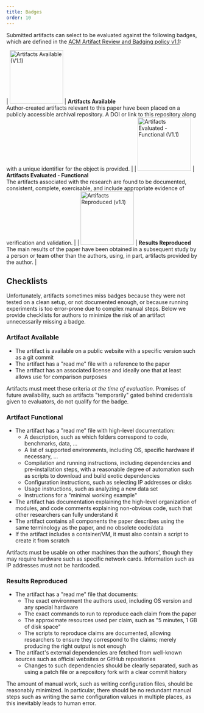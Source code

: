 ```yaml
---
title: Badges
order: 10
---
```


<style>
img { width: 10em; }
</style>

Submitted artifacts can select to be evaluated against the following badges,
which are defined in the [ACM Artifact Review and Badging policy v1.1](https://www.acm.org/publications/policies/artifact-review-and-badging-current):

| ![Artifacts Available (V1.1)](../images/acm_available_1.1.png) | **Artifacts Available**<br>Author-created artifacts relevant to this paper have been placed on a publicly accessible archival repository. A DOI or link to this repository along with a unique identifier for the object is provided.  |
| ![Artifacts Evaluated - Functional (V1.1)](../images/acm_functional_1.1.png) | **Artifacts Evaluated - Functional**<br>The artifacts associated with the research are found to be documented, consistent, complete, exercisable, and include appropriate evidence of verification and validation. |
| ![Artifacts Reproduced (v1.1)](../images/acm_reproduced_1.1.png) | **Results Reproduced**<br>The main results of the paper have been obtained in a subsequent study by a person or team other than the authors, using, in part, artifacts provided by the author. |


## Checklists

Unfortunately, artifacts sometimes miss badges because they were not tested on a clean setup, or not documented enough, or because running experiments is too error-prone due to complex manual steps.
Below we provide checklists for authors to minimize the risk of an artifact unnecessarily missing a badge.



### Artifact Available

- The artifact is available on a public website with a specific version such as a git commit
- The artifact has a "read me" file with a reference to the paper
- The artifact has an associated license and ideally one that at least allows use for comparison purposes


Artifacts must meet these criteria _at the time of evaluation_.
Promises of future availability, such as artifacts "temporarily" gated behind credentials given to evaluators, do not qualify for the badge.


### Artifact Functional

- The artifact has a "read me" file with high-level documentation:
  - A description, such as which folders correspond to code, benchmarks, data, ...
  - A list of supported environments, including OS, specific hardware if necessary, ...
  - Compilation and running instructions, including dependencies and pre-installation steps,
    with a reasonable degree of automation such as scripts to download and build exotic dependencies
  - Configuration instructions, such as selecting IP addresses or disks
  - Usage instructions, such as analyzing a new data set
  - Instructions for a "minimal working example"
- The artifact has documentation explaining the high-level organization of modules, and code comments explaining non-obvious code,
  such that other researchers can fully understand it
- The artifact contains all components the paper describes using the same terminology as the paper, and no obsolete code/data
- If the artifact includes a container/VM, it must also contain a script to create it from scratch

Artifacts must be usable on other machines than the authors', though they may require hardware such as specific network cards.
Information such as IP addresses must not be hardcoded.


### Results Reproduced

- The artifact has a "read me" file that documents:
  - The exact environment the authors used, including OS version and any special hardware
  - The exact commands to run to reproduce each claim from the paper
  - The approximate resources used per claim, such as "5 minutes, 1 GB of disk space"
  - The scripts to reproduce claims are documented, allowing researchers to ensure they correspond to the claims;
    merely producing the right output is not enough
- The artifact's external dependencies are fetched from well-known sources such as official websites or GitHub repositories
  - Changes to such dependencies should be clearly separated, such as using a patch file or a repository fork with a clear commit history

The amount of manual work, such as writing configuration files, should be reasonably minimized.
In particular, there should be no redundant manual steps such as writing the same configuration values in multiple places, as this inevitably leads to human error.

